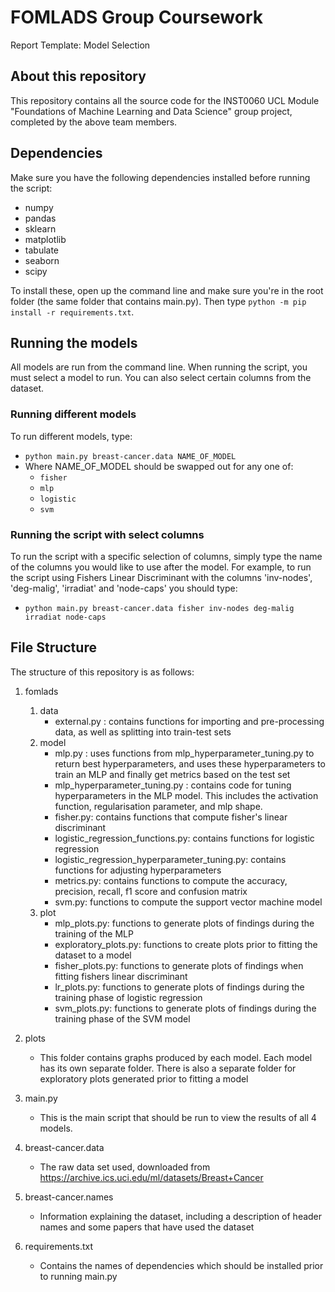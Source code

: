 # FOMLADS Group Coursework

Report Template: Model Selection
## About this repository
This repository contains all the source code for the INST0060 UCL Module "Foundations of Machine Learning and Data Science" group project, completed by the above team members.
## Dependencies
Make sure you have the following dependencies installed before running the script:
- numpy
- pandas
- sklearn
- matplotlib
- tabulate   
- seaborn
- scipy

To install these, open up the command line and make sure you're in the root folder (the same folder that contains main.py). Then type `python -m pip install -r requirements.txt`.


## Running the models
All models are run from the command line. When running the script, you must select a model to run. You can also select 
certain columns from the dataset.

### Running different models
To run different models, type:
- `python main.py breast-cancer.data NAME_OF_MODEL`
- Where NAME_OF_MODEL should be swapped out for any one of:
     - `fisher`
     - `mlp`
     - `logistic`
     - `svm`

### Running the script with select columns
To run the script with a specific selection of columns, simply type the name of the columns you would like to use after the model. For example, to run the script using Fishers Linear Discriminant with the columns 'inv-nodes', 'deg-malig', 'irradiat' and 'node-caps' you should type:
- `python main.py breast-cancer.data fisher inv-nodes deg-malig irradiat node-caps`

## File Structure
The structure of this repository is as follows:

1. fomlads
     1. data
        - external.py : contains functions for importing and pre-processing data, as well as splitting into train-test sets
     2. model
        - mlp.py : uses functions from mlp_hyperparameter_tuning.py to return best hyperparameters, and uses these hyperparameters to train an MLP and finally get metrics based on the test set 
        - mlp_hyperparameter_tuning.py : contains code for tuning hyperparameters in the MLP model. This includes the activation function, regularisation parameter, and mlp shape.
        - fisher.py: contains functions that compute fisher's linear discriminant
        - logistic_regression_functions.py: contains functions for logistic regression
        - logistic_regression_hyperparameter_tuning.py: contains functions for adjusting hyperparameters
        - metrics.py: contains functions to compute the accuracy, precision, recall, f1 score and confusion matrix
        - svm.py: functions to compute the support vector machine model     
     3. plot
        - mlp_plots.py: functions to generate plots of findings during the training of the MLP
        - exploratory_plots.py: functions to create plots prior to fitting the dataset to a model
        - fisher_plots.py: functions to generate plots of findings when fitting fishers linear discriminant
        - lr_plots.py: functions to generate plots of findings during the training phase of logistic regression
        - svm_plots.py: functions to generate plots of findings during the training phase of the SVM model
2. plots
     - This folder contains graphs produced by each model. Each model has its own separate folder. There is also a 
        separate folder for exploratory plots generated prior to fitting a model
3. main.py
     - This is the main script that should be run to view the results of all 4 models.
4. breast-cancer.data

    - The raw data set used, downloaded from https://archive.ics.uci.edu/ml/datasets/Breast+Cancer

5. breast-cancer.names

    - Information explaining the dataset, including a description of header names and some papers that have used the dataset
    
6. requirements.txt

    - Contains the names of dependencies which should be installed prior to running main.py

